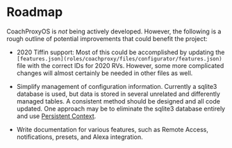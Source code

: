 Roadmap
=======

CoachProxyOS is _not_ being actively developed. However, the following
is a rough outline of potential improvements that could benefit the
project:

* 2020 Tiffin support: Most of this could be accomplished by updating
  the `[features.json](roles/coachproxy/files/configurator/features.json)`
  file with the correct IDs for 2020 RVs. However, some more complicated
  changes will almost certainly be needed in other files as well.

* Simplify management of configuration information. Currently a sqlite3
  database is used, but data is stored in several unrelated and
  differently managed tables. A consistent method should be designed and
  all code updated. One approach may be to eliminate the sqlite3
  database entirely and use
  [Persistent Context](https://discourse.nodered.org/t/a-guide-to-understanding-persistent-context/4115).

* Write documentation for various features, such as Remote
  Access, notifications, presets, and Alexa integration.
